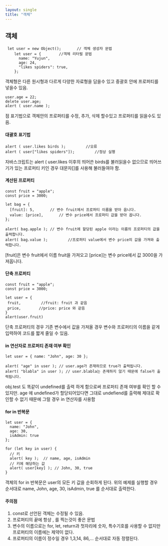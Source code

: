 ```yaml
---
layout: single
title: "객체"
---
```



## 객체
 
     let user = new Object();		// 객체 생성자 문법
    	let user = {		//객체 리터럴 문법
          name: "Yujun",
          age: 24,
          "likes spiders": true,
        };
		

객체형은 다른 원시형과 다르게 다양한 자료형을 담을수 있고 중괄호 안에 프로퍼티를 넣을수 있음.

    user.age = 22;
    delete user.age;
	alert ( user.name );

점 표기법으로 객체안의 프로퍼티를 수정, 추가, 삭제 할수있고 프로퍼티를 읽을수도 있음.

#### 대괄호 표기법

    alert ( user.likes birds ); 		//오류 
	alert ( user["likes spiders"]); 		//정상 실행

자바스크립트는 alert ( user.likes 이후의 띄어쓴 birds를 불러읽을수 없으므로 띄어쓰기가 있는 프로퍼티 키인 경우 대문자[]를 사용해 불러들여야 함.

#### 계산된 프로퍼티

    const fruit = "apple";
	const price = 3000;
    
    let bag = {
      [fruit]: 5, 		// 변수 fruit에서 프로퍼티 이름을 받아 옵니다.
	  value: [price],		// 변수 price에서 프로퍼티 값을 받아 옵니다.
    };
    
    alert( bag.apple ); // 변수 fruit에 할당된 apple 이라는 이름의 프로퍼티의 값을 출력합니다.
	alert( bag.value ); 		//프로퍼티 value에서 변수 price의 값을 가져와 출력합니다.
  
[fruit]은 변수 fruit에서 이름 fruit을 가져오고 [price]는 변수 price에서 값 3000을 가져옵니다.

#### 단축 프로퍼티

	const fruit = "apple";
	const price = 3000;

	let user = {
 	 fruit, 		//fruit: fruit 과 같음
 	 price, 	   //price: price 와 같음
	}
	alert(user.fruit)

단축 프로퍼티의 경우 기존 변수에서 값을 가져올 경우 변수와 프로퍼티의 이름을 같게 입력하여 코드를 짧게 줄일 수 있음.

#### in 연산자로 프로퍼티 존재 여부 확인

	let user = { name: "John", age: 30 };

	alert( "age" in user ); // user.age가 존재하므로 true가 출력됩니다.
	alert( "blabla" in user ); // user.blabla는 존재하지 않기 때문에 false가 출력됩니다.
	
obj.test 도 똑같이 undefined를 출력 하게 함으로써 프로퍼티 존재 여부를 확인 할 수 있지만. age 에 undefined가 할당되어있다면 그대로 undefiend를 출력해 제대로 확인할 수 없기 때문에
그럴 경우 in 연산자를 사용함

#### for in 반복문
    let user = {
      name: "John",
      age: 30,
      isAdmin: true
    };
    
    for (let key in user) {
      // 키
      alert( key );  // name, age, isAdmin
      // 키에 해당하는 값
      alert( user[key] ); // John, 30, true
    }

객체의 for in 반복문은 user의 모든 키 값을 순회하게 된다.
위의 예제를 실행할 경우 순서대로 name, John, age, 30, isAdmin, true 를 순서대로 출력한다.

#### 주의점

1. const로 선언된 객체는 수정될 수 있음.
2. 프로퍼티의 끝에 항상 , 를 찍는것이 좋은 문법
3. 변수의 이름으로는 for, let, return과 첫자리에 숫자, 특수기호를 사용할 수 없지만 프로퍼티의 이름에는 제약이 없다.
4. 프로퍼티의 이름이 정수일 경우 1,3,14, 86,... 순서대로 자동 정렬된다.
